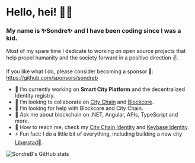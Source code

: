 # Hello, hei! 💛🖤

### My name is ✨**Sondre**✨ and I have been coding since I was a kid.

Most of my spare time I dedicate to working on open source projects that help propel humanity and the society forward in a positive direction ✌️.

If you like what I do, please consider becoming a sponsor 🤑: https://github.com/sponsors/sondreb

- 🔨 I’m currently working on **Smart City Platform** and the decentralized Identity registry.
- 👯 I’m looking to collaborate on [City Chain](https://www.city-chain.org/) and [Blockcore](https://www.blockcore.net/).
- 🤔 I’m looking for help with Blockcore and City Chain.
- 💬 Ask me about blockchain on .NET, Angular, APIs, TypeScript and more.
- 💌 How to reach me, check my [City Chain Identity](https://identity.city-chain.org/view/P9ppftn667PgXwqCKNaUVnD8BS8rjmkcUo) and [Keybase Identity](https://keybase.io/sondreb).
- ⚡ Fun fact: I do a little bit of everything, including building a new city  [Liberstad](https://www.liberstad.com)🏡.

![SondreB's GitHub stats](https://github-readme-stats.vercel.app/api?username=sondreb&count_private=true&theme=dark)
